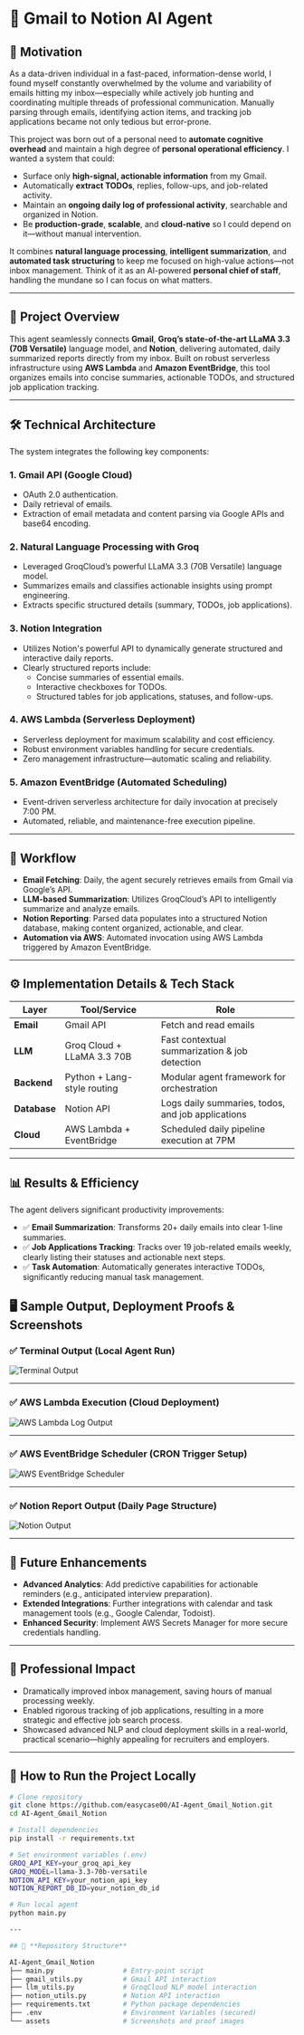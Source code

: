 # 📧 Gmail to Notion AI Agent

## 🎯 Motivation

As a data-driven individual in a fast-paced, information-dense world, I found myself constantly overwhelmed by the volume and variability of emails hitting my inbox—especially while actively job hunting and coordinating multiple threads of professional communication. Manually parsing through emails, identifying action items, and tracking job applications became not only tedious but error-prone.

This project was born out of a personal need to **automate cognitive overhead** and maintain a high degree of **personal operational efficiency**. I wanted a system that could:

- Surface only **high-signal, actionable information** from my Gmail.
- Automatically **extract TODOs**, replies, follow-ups, and job-related activity.
- Maintain an **ongoing daily log of professional activity**, searchable and organized in Notion.
- Be **production-grade**, **scalable**, and **cloud-native** so I could depend on it—without manual intervention.

It combines **natural language processing**, **intelligent summarization**, and **automated task structuring** to keep me focused on high-value actions—not inbox management. Think of it as an AI-powered **personal chief of staff**, handling the mundane so I can focus on what matters.

---

## 📌 Project Overview

This agent seamlessly connects **Gmail**, **Groq’s state-of-the-art LLaMA 3.3 (70B Versatile)** language model, and **Notion**, delivering automated, daily summarized reports directly from my inbox. Built on robust serverless infrastructure using **AWS Lambda** and **Amazon EventBridge**, this tool organizes emails into concise summaries, actionable TODOs, and structured job application tracking.

---

## 🛠️ Technical Architecture

The system integrates the following key components:

### 1. **Gmail API (Google Cloud)**
- OAuth 2.0 authentication.
- Daily retrieval of emails.
- Extraction of email metadata and content parsing via Google APIs and base64 encoding.

### 2. **Natural Language Processing with Groq**
- Leveraged GroqCloud’s powerful LLaMA 3.3 (70B Versatile) language model.
- Summarizes emails and classifies actionable insights using prompt engineering.
- Extracts specific structured details (summary, TODOs, job applications).

### 3. **Notion Integration**
- Utilizes Notion's powerful API to dynamically generate structured and interactive daily reports.
- Clearly structured reports include:
  - Concise summaries of essential emails.
  - Interactive checkboxes for TODOs.
  - Structured tables for job applications, statuses, and follow-ups.

### 4. **AWS Lambda (Serverless Deployment)**
- Serverless deployment for maximum scalability and cost efficiency.
- Robust environment variables handling for secure credentials.
- Zero management infrastructure—automatic scaling and reliability.

### 5. **Amazon EventBridge (Automated Scheduling)**
- Event-driven serverless architecture for daily invocation at precisely 7:00 PM.
- Automated, reliable, and maintenance-free execution pipeline.

---

## 🚀 Workflow

- **Email Fetching**: Daily, the agent securely retrieves emails from Gmail via Google’s API.
- **LLM-based Summarization**: Utilizes GroqCloud’s API to intelligently summarize and analyze emails.
- **Notion Reporting**: Parsed data populates into a structured Notion database, making content organized, actionable, and clear.
- **Automation via AWS**: Automated invocation using AWS Lambda triggered by Amazon EventBridge.

---

## ⚙️ Implementation Details & Tech Stack

| Layer          | Tool/Service                | Role                                                   |
|----------------|-----------------------------|--------------------------------------------------------|
| **Email**      | Gmail API                   | Fetch and read emails                                  |
| **LLM**        | Groq Cloud + LLaMA 3.3 70B  | Fast contextual summarization & job detection          |
| **Backend**    | Python + Lang-style routing | Modular agent framework for orchestration              |
| **Database**   | Notion API                  | Logs daily summaries, todos, and job applications      |
| **Cloud**      | AWS Lambda + EventBridge    | Scheduled daily pipeline execution at 7PM              |


---

## 📊 Results & Efficiency

The agent delivers significant productivity improvements:

- ✅ **Email Summarization**: Transforms 20+ daily emails into clear 1-line summaries.
- ✅ **Job Applications Tracking**: Tracks over 19 job-related emails weekly, clearly listing their statuses and actionable next steps.
- ✅ **Task Automation**: Automatically generates interactive TODOs, significantly reducing manual task management.


## 🖥️ Sample Output, Deployment Proofs & Screenshots


### ✅ Terminal Output (Local Agent Run)
![Terminal Output](https://github.com/easycase00/AI-Agent_Gmail_Notion/blob/main/SS/Screenshot%202025-04-13%20at%205.15.24%E2%80%AFPM.png)

---

### ✅ AWS Lambda Execution (Cloud Deployment)
![AWS Lambda Log Output](https://github.com/easycase00/AI-Agent_Gmail_Notion/blob/main/SS/Screenshot%202025-04-13%20at%205.58.26%E2%80%AFPM.png)

---

### ✅ AWS EventBridge Scheduler (CRON Trigger Setup)
![AWS EventBridge Scheduler](https://github.com/easycase00/AI-Agent_Gmail_Notion/blob/main/SS/Screenshot%202025-04-13%20at%206.07.02%E2%80%AFPM.png)

---

### ✅ Notion Report Output (Daily Page Structure)
![Notion Output](https://github.com/easycase00/AI-Agent_Gmail_Notion/blob/main/SS/Screenshot%202025-04-13%20at%206.08.52%E2%80%AFPM.png)

---

## 🚧 Future Enhancements

- **Advanced Analytics**: Add predictive capabilities for actionable reminders (e.g., anticipated interview preparation).
- **Extended Integrations**: Further integrations with calendar and task management tools (e.g., Google Calendar, Todoist).
- **Enhanced Security**: Implement AWS Secrets Manager for more secure credentials handling.

---

## 💼 Professional Impact

- Dramatically improved inbox management, saving hours of manual processing weekly.
- Enabled rigorous tracking of job applications, resulting in a more strategic and effective job search process.
- Showcased advanced NLP and cloud deployment skills in a real-world, practical scenario—highly appealing for recruiters and employers.

---

## 📖 How to Run the Project Locally

```bash
# Clone repository
git clone https://github.com/easycase00/AI-Agent_Gmail_Notion.git
cd AI-Agent_Gmail_Notion

# Install dependencies
pip install -r requirements.txt

# Set environment variables (.env)
GROQ_API_KEY=your_groq_api_key
GROQ_MODEL=llama-3.3-70b-versatile
NOTION_API_KEY=your_notion_api_key
NOTION_REPORT_DB_ID=your_notion_db_id

# Run local agent
python main.py

---

## 🔗 **Repository Structure**

AI-Agent_Gmail_Notion
├── main.py                 # Entry-point script
├── gmail_utils.py          # Gmail API interaction
├── llm_utils.py            # GroqCloud NLP model interaction
├── notion_utils.py         # Notion API interaction
├── requirements.txt        # Python package dependencies
├── .env                    # Environment Variables (secured)
└── assets                  # Screenshots and proof images
